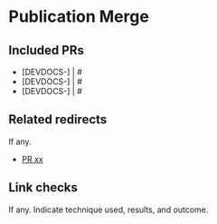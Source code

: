 # Publication Merge

## Included PRs
* [DEVDOCS-] | #
* [DEVDOCS-] | #
* [DEVDOCS-] | #

## Related redirects
If any.
* [PR xx](https://github.com/bigcommerce-labs/next-dev-center-prototype/pull/xx)

## Link checks
If any. Indicate technique used, results, and outcome.
